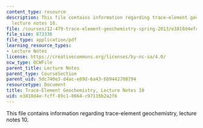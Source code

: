 ```yaml
---
content_type: resource
description: This file contains information regarding trace-element geochemistry,
  lecture notes 10.
file: /courses/12-479-trace-element-geochemistry-spring-2013/e3818d4efcff89c18664c97116b2a2f6_MIT12_479S13_lec10.pdf
file_size: 873336
file_type: application/pdf
learning_resource_types:
- Lecture Notes
license: https://creativecommons.org/licenses/by-nc-sa/4.0/
ocw_type: OCWFile
parent_title: Lecture Notes
parent_type: CourseSection
parent_uid: 5dc740e3-d4ac-e89d-6a43-6b9442708794
resourcetype: Document
title: Trace-Element Geochemistry, Lecture Notes 10
uid: e3818d4e-fcff-89c1-8664-c97116b2a2f6
---
```

This file contains information regarding trace-element geochemistry, lecture notes 10.